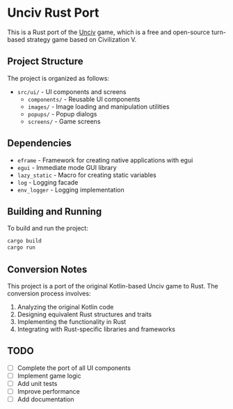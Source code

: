 # Unciv Rust Port

This is a Rust port of the [Unciv](https://github.com/yairm210/Unciv) game, which is a free and open-source turn-based strategy game based on Civilization V.

## Project Structure

The project is organized as follows:

- `src/ui/` - UI components and screens
  - `components/` - Reusable UI components
  - `images/` - Image loading and manipulation utilities
  - `popups/` - Popup dialogs
  - `screens/` - Game screens

## Dependencies

- `eframe` - Framework for creating native applications with egui
- `egui` - Immediate mode GUI library
- `lazy_static` - Macro for creating static variables
- `log` - Logging facade
- `env_logger` - Logging implementation

## Building and Running

To build and run the project:

```bash
cargo build
cargo run
```

## Conversion Notes

This project is a port of the original Kotlin-based Unciv game to Rust. The conversion process involves:

1. Analyzing the original Kotlin code
2. Designing equivalent Rust structures and traits
3. Implementing the functionality in Rust
4. Integrating with Rust-specific libraries and frameworks

## TODO

- [ ] Complete the port of all UI components
- [ ] Implement game logic
- [ ] Add unit tests
- [ ] Improve performance
- [ ] Add documentation